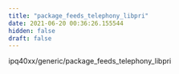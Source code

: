 ```yaml
---
title: "package_feeds_telephony_libpri"
date: 2021-06-20 00:36:26.155544
hidden: false
draft: false
---
```


ipq40xx/generic/package_feeds_telephony_libpri

